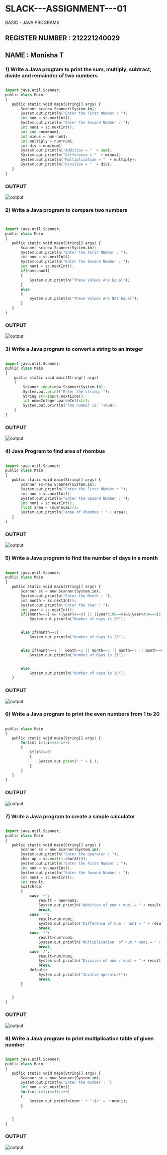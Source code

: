 # SLACK---ASSIGNMENT---01
BASIC - JAVA PROGRAMS

## REGISTER NUMBER : 212221240029
## NAME : Monisha T

### 1) Write a Java program to print the sum, multiply, subtract, divide and remainder of two numbers

```python

import java.util.Scanner;
public class Main
{
   public static void main(String[] args) {
       Scanner sc=new Scanner(System.in);
       System.out.println("Enter the First NUmber : ");
       int num = sc.nextInt();
       System.out.println("Enter the Second NUmber : ");
       int num1 = sc.nextInt();
       int sum =num+num1;
       int minus = num-num1;
       int multiply = num*num1;
       int div = num/num1;
       System.out.println("Addition = "  + sum);
       System.out.println("Difference = "  + minus);
       System.out.println("Multiplication = "  + multiply);
       System.out.println("Division = "  + div);
   }
}

```
### OUTPUT
![output](./1.png)

### 2) Write a Java program to compare two numbers

```python


import java.util.Scanner;
public class Main
{
   public static void main(String[] args) {
       Scanner sc=new Scanner(System.in);
       System.out.println("Enter the First NUmber : ");
       int num = sc.nextInt();
       System.out.println("Enter the Second NUmber : ");
       int num1 = sc.nextInt();
       if(num==num1)
       {
           System.out.println("These Values Are Equal");
       }
       else
       {
           System.out.println("These Values Are Not Equal");
       }
   }
}

```
### OUTPUT
![output](./2.png)


### 3) Write a Java program to convert a string to an integer

```python

import java.util.Scanner;
public class Main
{
    public static void main(String[] args)
    {
        Scanner input=new Scanner(System.in);
        System.out.print("Enter the string: ");
        String str=input.nextLine();
        int num=Integer.parseInt(str);
        System.out.println("The number is: "+num);
    }
}

```
### OUTPUT

![output](./3.png)


### 4) Java Program to find area of rhombus

```python

import java.util.Scanner;
public class Main
{
   public static void main(String[] args) {
       Scanner sc=new Scanner(System.in);
       System.out.println("Enter the First NUmber : ");
       int num = sc.nextInt();
       System.out.println("Enter the Second NUmber : ");
       int num1 = sc.nextInt();
       float area = (num*num1)/2;
       System.out.println("Area of Rhombus : " + area);
   }
}

```

### OUTPUT
![output](./4.png)


### 5) Write a Java program to find the number of days in a month

```python

import java.util.Scanner;
public class Main
{
   public static void main(String[] args) {
       Scanner sc = new Scanner(System.in);
       System.out.println("Enter the Month : ");
       int month = sc.nextInt();
       System.out.println("Enter the Year : ");
       int year = sc.nextInt();
       if((month==2) && ((year%4==0) || ((year%100==0)&&(year%400==0))))
           System.out.println("Number of days is 29");


       else if(month==2)
           System.out.println("Number of days is 28");


       else if(month==1 || month==3 || month==5 || month==7 || month==8 || month==10 || month==12)
           System.out.println("Number of days is 31");


       else
           System.out.println("Number of days is 30");
   }

```
### OUTPUT
![output](./5.png)


### 6) Write a Java program to print the even numbers from 1 to 20

```python

public class Main
{
   public static void main(String[] args) {
       for(int i=1;i<=20;i++)
       {
           if(i%2==0)
           {
               System.out.print(" " + i );
           }
       }
   }
}

```
### OUTPUT
![output](./6.png)


### 7)  Write a Java program to create a simple calculator

```python

import java.util.Scanner;
public class Main
{
   public static void main(String[] args) {
       Scanner sc = new Scanner(System.in);
       System.out.println("Enter the Operator : ");
       char op = sc.next().charAt(0);
       System.out.println("Enter the First Number : ");
       int num = sc.nextInt();
       System.out.println("Enter the Second Number : ");
       int num1 = sc.nextInt();
       int result;
       switch(op)
       {
           case '+':
               result = num+num1;
               System.out.println("Addition of num + num1 = " + result );
               break;
           case '-':
               result=num-num1;
               System.out.println("Difference of num - num1 = " + result );
               break;
           case '*':
               result=num*num1;
               System.out.println("Multiplication  of num * num1 = " + result );
               break;
           case '/':
               result=num/num1;
               System.out.println("Division of num / num1 = " + result );
               break;
           default:
               System.out.println("Invalid operator!");
               break;
       }


   }
}

```
### OUTPUT
![output](./7.png)


### 8) Write a Java program to print multiplication table of given number

```python

import java.util.Scanner;
public class Main
{
   public static void main(String[] args) {
       Scanner sc = new Scanner(System.in);
       System.out.println("Enter the Number : ");
       int num = sc.nextInt();
       for(int i=1;i<=10;i++)
       {
           System.out.println(num+" * "+i+" = "+num*i);
       }


   }
}

```
### OUTPUT
![output](./8.png)
